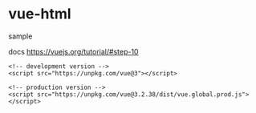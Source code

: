 # vue-html
sample


docs
https://vuejs.org/tutorial/#step-10

    <!-- development version -->
    <script src="https://unpkg.com/vue@3"></script>

    <!-- production version -->
    <script src="https://unpkg.com/vue@3.2.38/dist/vue.global.prod.js"></script>

